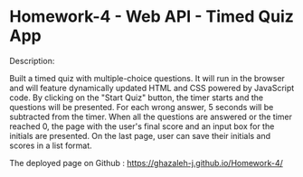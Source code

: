 # Homework-4 - Web API - Timed Quiz App
Description:

Built a timed quiz with multiple-choice questions. 
It will run in the browser and will feature dynamically updated HTML and CSS powered by JavaScript code.
By clicking on the "Start Quiz" button, the timer starts and the questions will be presented. For each wrong answer, 5 seconds will be subtracted from the timer. When all the questions are answered or the timer reached 0, the page with the user's final score and an input box for the initials are presented. On the last page, user can save their initials and scores in a list format.

The deployed page on Github : https://ghazaleh-j.github.io/Homework-4/



